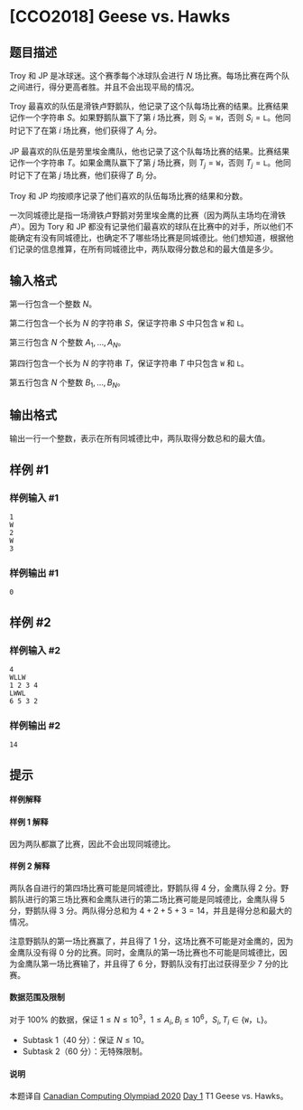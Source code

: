 # [CCO2018] Geese vs. Hawks

## 题目描述

Troy 和 JP 是冰球迷。这个赛季每个冰球队会进行 $N$ 场比赛。每场比赛在两个队之间进行，得分更高者胜。并且不会出现平局的情况。

Troy 最喜欢的队伍是滑铁卢野鹅队，他记录了这个队每场比赛的结果。比赛结果记作一个字符串 $S$。如果野鹅队赢下了第 $i$ 场比赛，则 $S_i=\texttt{W}$，否则 $S_i=\texttt{L}$。他同时记下了在第 $i$ 场比赛，他们获得了 $A_i$ 分。

JP 最喜欢的队伍是劳里埃金鹰队，他也记录了这个队每场比赛的结果。比赛结果记作一个字符串 $T$。如果金鹰队赢下了第 $j$ 场比赛，则 $T_j=\texttt{W}$，否则 $T_j=\texttt{L}$。他同时记下了在第 $j$ 场比赛，他们获得了 $B_j$ 分。

Troy 和 JP 均按顺序记录了他们喜欢的队伍每场比赛的结果和分数。

一次同城德比是指一场滑铁卢野鹅对劳里埃金鹰的比赛（因为两队主场均在滑铁卢）。因为 Tory 和 JP 都没有记录他们最喜欢的球队在比赛中的对手，所以他们不能确定有没有同城德比，也确定不了哪些场比赛是同城德比。他们想知道，根据他们记录的信息推算，在所有同城德比中，两队取得分数总和的最大值是多少。

## 输入格式

第一行包含一个整数 $N$。

第二行包含一个长为 $N$ 的字符串 $S$，保证字符串 $S$ 中只包含 $\texttt{W}$ 和 $\texttt{L}$。

第三行包含 $N$ 个整数 $A_1,\ldots ,A_N$。

第四行包含一个长为 $N$ 的字符串 $T$，保证字符串 $T$ 中只包含 $\texttt{W}$ 和 $\texttt{L}$。

第五行包含 $N$ 个整数 $B_1,\ldots ,B_N$。

## 输出格式

输出一行一个整数，表示在所有同城德比中，两队取得分数总和的最大值。

## 样例 #1

### 样例输入 #1
```
1
W
2
W
3
```

### 样例输出 #1

```
0
```

## 样例 #2

### 样例输入 #2
```
4
WLLW
1 2 3 4
LWWL
6 5 3 2
```

### 样例输出 #2

```
14
```

## 提示

#### 样例解释
#### 样例 1 解释
因为两队都赢了比赛，因此不会出现同城德比。
#### 样例 2 解释
两队各自进行的第四场比赛可能是同城德比，野鹅队得 $4$ 分，金鹰队得 $2$ 分。野鹅队进行的第三场比赛和金鹰队进行的第二场比赛可能是同城德比，金鹰队得 $5$ 分，野鹅队得 $3$ 分。两队得分总和为 $4 + 2 + 5 + 3 = 14$，并且是得分总和最大的情况。

注意野鹅队的第一场比赛赢了，并且得了 $1$ 分，这场比赛不可能是对金鹰的，因为金鹰队没有得 $0$ 分的比赛。同时，金鹰队的第一场比赛也不可能是同城德比，因为金鹰队第一场比赛输了，并且得了 $6$ 分，野鹅队没有打出过获得至少 $7$ 分的比赛。

#### 数据范围及限制
对于 $100\%$ 的数据，保证 $1\le N\le 10^3$，$1\le A_i,B_i\le 10^6$，$S_i,T_i\in\{$`W`，`L`$\}$。
- Subtask 1（$40$ 分）：保证 $N\le 10$。
- Subtask 2（$60$ 分）：无特殊限制。
#### 说明
本题译自 [Canadian Computing Olympiad 2020](https://cemc.math.uwaterloo.ca/contests/computing/2018/) [Day 1](https://cemc.math.uwaterloo.ca/contests/computing/2018/stage%202/day1.pdf) T1 Geese vs. Hawks。
